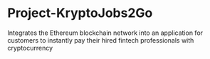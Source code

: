 # Project-KryptoJobs2Go
Integrates the Ethereum blockchain network into an application for customers to instantly pay their hired fintech professionals with cryptocurrency
